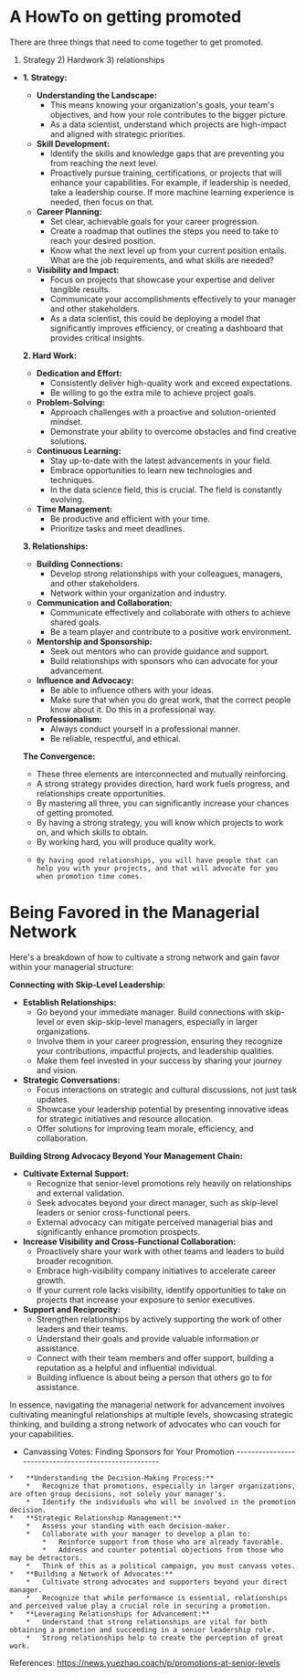 A HowTo on getting promoted
============================
There are three things that need to come together to get promoted.

1) Strategy 2) Hardwork 3) relationships
*   **1\. Strategy:**
    
    *   **Understanding the Landscape:**
        *   This means knowing your organization's goals, your team's objectives, and how your role contributes to the bigger picture.
        *   As a data scientist, understand which projects are high-impact and aligned with strategic priorities.
    *   **Skill Development:**
        *   Identify the skills and knowledge gaps that are preventing you from reaching the next level.
        *   Proactively pursue training, certifications, or projects that will enhance your capabilities. For example, if leadership is needed, take a leadership course. If more machine learning experience is needed, then focus on that.
    *   **Career Planning:**
        *   Set clear, achievable goals for your career progression.
        *   Create a roadmap that outlines the steps you need to take to reach your desired position.
        *   Know what the next level up from your current position entails. What are the job requirements, and what skills are needed?
    *   **Visibility and Impact:**
        *   Focus on projects that showcase your expertise and deliver tangible results.
        *   Communicate your accomplishments effectively to your manager and other stakeholders.
        *   As a data scientist, this could be deploying a model that significantly improves efficiency, or creating a dashboard that provides critical insights.
    
    **2\. Hard Work:**
    
    *   **Dedication and Effort:**
        *   Consistently deliver high-quality work and exceed expectations.
        *   Be willing to go the extra mile to achieve project goals.
    *   **Problem-Solving:**
        *   Approach challenges with a proactive and solution-oriented mindset.
        *   Demonstrate your ability to overcome obstacles and find creative solutions.
    *   **Continuous Learning:**
        *   Stay up-to-date with the latest advancements in your field.
        *   Embrace opportunities to learn new technologies and techniques.
        *   In the data science field, this is crucial. The field is constantly evolving.
    *   **Time Management:**
        *   Be productive and efficient with your time.
        *   Prioritize tasks and meet deadlines.
    
    **3\. Relationships:**
    
    *   **Building Connections:**
        *   Develop strong relationships with your colleagues, managers, and other stakeholders.
        *   Network within your organization and industry.
    *   **Communication and Collaboration:**
        *   Communicate effectively and collaborate with others to achieve shared goals.
        *   Be a team player and contribute to a positive work environment.
    *   **Mentorship and Sponsorship:**
        *   Seek out mentors who can provide guidance and support.
        *   Build relationships with sponsors who can advocate for your advancement.
    *   **Influence and Advocacy:**
        *   Be able to influence others with your ideas.
        *   Make sure that when you do great work, that the correct people know about it. Do this in a professional way.
    *   **Professionalism:**
        *   Always conduct yourself in a professional manner.
        *   Be reliable, respectful, and ethical.
    
    **The Convergence:**
    
    *   These three elements are interconnected and mutually reinforcing.
    *   A strong strategy provides direction, hard work fuels progress, and relationships create opportunities.
    *   By mastering all three, you can significantly increase your chances of getting promoted.
    *   By having a strong strategy, you will know which projects to work on, and which skills to obtain.
    *    By working hard, you will produce quality work.
    *     By having good relationships, you will have people that can help you with your projects, and that will advocate for you when promotion time comes.

Being Favored in the Managerial Network
=======================================

Here's a breakdown of how to cultivate a strong network and gain favor within your managerial structure:

**Connecting with Skip-Level Leadership:**

*   **Establish Relationships:**
    *   Go beyond your immediate manager. Build connections with skip-level or even skip-skip-level managers, especially in larger organizations.
    *   Involve them in your career progression, ensuring they recognize your contributions, impactful projects, and leadership qualities.
    *   Make them feel invested in your success by sharing your journey and vision.
*   **Strategic Conversations:**
    *   Focus interactions on strategic and cultural discussions, not just task updates.
    *   Showcase your leadership potential by presenting innovative ideas for strategic initiatives and resource allocation.
    *   Offer solutions for improving team morale, efficiency, and collaboration.

**Building Strong Advocacy Beyond Your Management Chain:**

*   **Cultivate External Support:**
    *   Recognize that senior-level promotions rely heavily on relationships and external validation.
    *   Seek advocates beyond your direct manager, such as skip-level leaders or senior cross-functional peers.
    *   External advocacy can mitigate perceived managerial bias and significantly enhance promotion prospects.
*   **Increase Visibility and Cross-Functional Collaboration:**
    *   Proactively share your work with other teams and leaders to build broader recognition.
    *   Embrace high-visibility company initiatives to accelerate career growth.
    *   If your current role lacks visibility, identify opportunities to take on projects that increase your exposure to senior executives.
*   **Support and Reciprocity:**
    *   Strengthen relationships by actively supporting the work of other leaders and their teams.
    *   Understand their goals and provide valuable information or assistance.
    *   Connect with their team members and offer support, building a reputation as a helpful and influential individual.
    *   Building influence is about being a person that others go to for assistance.

In essence, navigating the managerial network for advancement involves cultivating meaningful relationships at multiple levels, showcasing strategic thinking, and building a strong network of advocates who can vouch for your capabilities.

 *   Canvassing Votes: Finding Sponsors for Your Promotion
    -----------------------------------------------------
    
    *   **Understanding the Decision-Making Process:**
        *   Recognize that promotions, especially in larger organizations, are often group decisions, not solely your manager's.
        *   Identify the individuals who will be involved in the promotion decision.
    *   **Strategic Relationship Management:**
        *   Assess your standing with each decision-maker.
        *   Collaborate with your manager to develop a plan to:
            *   Reinforce support from those who are already favorable.
            *   Address and counter potential objections from those who may be detractors.
        *   Think of this as a political campaign, you must canvass votes.
    *   **Building a Network of Advocates:**
        *   Cultivate strong advocates and supporters beyond your direct manager.
        *   Recognize that while performance is essential, relationships and perceived value play a crucial role in securing a promotion.
    *   **Leveraging Relationships for Advancement:**
        *   Understand that strong relationships are vital for both obtaining a promotion and succeeding in a senior leadership role.
        *   Strong relationships help to create the perception of great work.

        
References:
https://news.yuezhao.coach/p/promotions-at-senior-levels 
